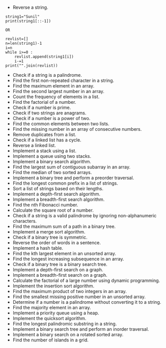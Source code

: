 - Reverse a string.

```
string1="Sunil"
print(string1[::-1])

OR

revlist=[]
n=len(string1)-1
i=n
while i>=0 : 
    revlist.append(string1[i])
    i-=1
print("".join(revlist))
``` 

- Check if a string is a palindrome.
- Find the first non-repeated character in a string.
- Find the maximum element in an array.
- Find the second largest number in an array.
- Count the frequency of elements in a list.
- Find the factorial of a number.
- Check if a number is prime.
- Check if two strings are anagrams.
- Check if a number is a power of two.
- Find the common elements between two lists.
- Find the missing number in an array of consecutive numbers.
- Remove duplicates from a list.
- Check if a linked list has a cycle.
- Reverse a linked list.
- Implement a stack using a list.
- Implement a queue using two stacks.
- Implement a binary search algorithm.
- Find the largest sum of contiguous subarray in an array.
- Find the median of two sorted arrays.
- Implement a binary tree and perform a preorder traversal.
- Find the longest common prefix in a list of strings.
- Sort a list of strings based on their lengths.
- Implement a depth-first search algorithm.
- Implement a breadth-first search algorithm.
- Find the nth Fibonacci number.
- Calculate the square root of a number.
- Check if a string is a valid palindrome by ignoring non-alphanumeric characters.
- Find the maximum sum of a path in a binary tree.
- Implement a merge sort algorithm.
- Check if a binary tree is symmetric.
- Reverse the order of words in a sentence.
- Implement a hash table.
- Find the kth largest element in an unsorted array.
- Find the longest increasing subsequence in an array.
- Check if a binary tree is a binary search tree.
- Implement a depth-first search on a graph.
- Implement a breadth-first search on a graph.
- Calculate the factorial of a large number using dynamic programming.
- Implement the insertion sort algorithm.
- Find the maximum product of two integers in an array.
- Find the smallest missing positive number in an unsorted array.
- Determine if a number is a palindrome without converting it to a string.
- Find the majority element in an array.
- Implement a priority queue using a heap.
- Implement the quicksort algorithm.
- Find the longest palindromic substring in a string.
- Implement a binary search tree and perform an inorder traversal.
- Implement a binary search on a rotated sorted array.
- Find the number of islands in a grid.